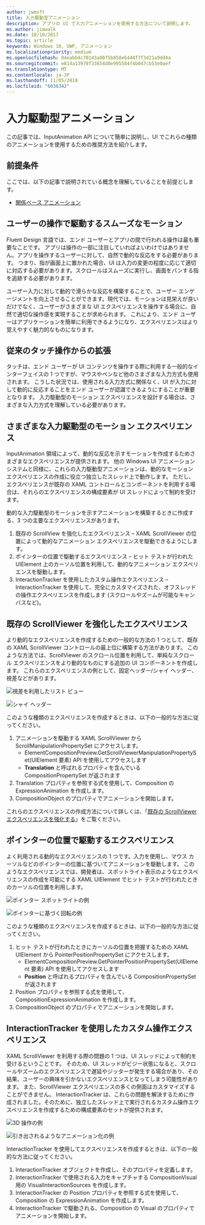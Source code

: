 ```yaml
---
author: jwmsft
title: 入力駆動型アニメーション
description: アプリの UI で入力アニメーションを使用する方法について説明します。
ms.author: jimwalk
ms.date: 10/10/2017
ms.topic: article
keywords: Windows 10, UWP, アニメーション
ms.localizationpriority: medium
ms.openlocfilehash: 04eabb4c70143a08f5b850e6444f7f3d21a9dd4a
ms.sourcegitcommit: e814a13978f33654d8e995584f4b047cb53e0aef
ms.translationtype: MT
ms.contentlocale: ja-JP
ms.lasthandoff: 11/05/2018
ms.locfileid: "6036342"
---
```

# <a name="input-driven-animations"></a>入力駆動型アニメーション

この記事では、InputAnimation API について簡単に説明し、UI でこれらの種類のアニメーションを使用するための推奨方法を紹介します。

## <a name="prerequisites"></a>前提条件

ここでは、以下の記事で説明されている概念を理解していることを前提とします。

- [関係ベース アニメーション](relation-animations.md)

## <a name="smooth-motion-driven-from-user-interactions"></a>ユーザーの操作で駆動するスムーズなモーション

Fluent Design 言語では、エンド ユーザーとアプリの間で行われる操作は最も重要なことです。 アプリは操作の一部に注目していればよいわけではありません。アプリを操作するユーザーに対して、自然で動的な反応をする必要があります。 つまり、指が画面上に置かれた場合、UI は入力の変更の程度に応じて適切に対応する必要があります。スクロールはスムーズに実行し、画面をパンする指を追跡する必要があります。

ユーザー入力に対して動的で滑らかな反応を構築することで、ユーザー エンゲージメントを向上させることができます。現代では、モーションは見栄えが良いだけでなく、ユーザーがさまざまな UI エクスペリエンスを操作する場合に、自然で適切な操作感を実現することが求められます。 これにより、エンド ユーザーはアプリケーションを簡単に利用できるようになり、エクスペリエンスはより覚えやすく魅力的なものになります。

## <a name="expanding-past-just-touch"></a>従来のタッチ操作からの拡張

タッチは、エンド ユーザーが UI コンテンツを操作する際に利用する一般的なインターフェイスの 1 つですが、マウスやペンなど他のさまざまな入力方式も使用されます。 こうした状況では、使用される入力方式に関係なく、UI が入力に対して動的に反応することをエンド ユーザーが認識できるようにすることが重要となります。 入力駆動型のモーション エクスペリエンスを設計する場合は、さまざまな入力方式を理解している必要があります。

## <a name="different-input-driven-motion-experiences"></a>さまざまな入力駆動型のモーション エクスペリエンス

InputAnimation 領域によって、動的な反応を示すモーションを作成するためさまざまなエクスペリエンスが提供されます。 他の Windows UI アニメーション システムと同様に、これらの入力駆動型アニメーションは、動的なモーション エクスペリエンスの作成に役立つ独立したスレッド上で動作します。 ただし、エクスペリエンスが既存の XAML コントロールとコンポーネントを利用する場合は、それらのエクスペリエンスの構成要素が UI スレッドによって制約を受けます。

動的な入力駆動型のモーションを示すアニメーションを構築するときに作成する、3 つの主要なエクスペリエンスがあります。

1. 既存の ScrollView を強化したエクスペリエンス – XAML ScrollViewer の位置によって動的なアニメーション エクスペリエンスを駆動できるようにします。
1. ポインターの位置で駆動するエクスペリエンス – ヒット テストが行われた UIElement 上のカーソル位置を利用して、動的なアニメーション エクスペリエンスを駆動します。
1. InteractionTracker を使用したカスタム操作エクスペリエンス – InteractionTracker を使用して、完全にカスタマイズされた、オフスレッドの操作エクスペリエンスを作成します (スクロールやズームが可能なキャンバスなど)。

## <a name="enhancing-existing-scrollviewer-experiences"></a>既存の ScrollViewer を強化したエクスペリエンス

より動的なエクスペリエンスを作成するための一般的な方法の 1 つとして、既存の XAML ScrollViewer コントロールの最上位に構築する方法があります。 このような方法では、ScrollViewer のスクロール位置を利用して、単純なスクロール エクスペリエンスをより動的なものにする追加の UI コンポーネントを作成します。 これらのエクスペリエンスの例として、固定ヘッダー/シャイ ヘッダー、視差などがあります。

![視差を利用したリスト ビュー](images/animation/parallax.gif)

![シャイ ヘッダー](images/animation/shy-header.gif)

このような種類のエクスペリエンスを作成するときは、以下の一般的な方法に従ってください。

1. アニメーションを駆動する XAML ScrollViewer から ScrollManipulationPropertySet にアクセスします。
    - ElementCompositionPreview.GetScrollViewerManipulationPropertySet(UIElement 要素) API を使用してアクセスします
    - **Translation** と呼ばれるプロパティを含んでいる CompositionPropertySet が返されます
1. Translation プロパティを参照する式を使用して、Composition の ExpressionAnimation を作成します。
1. CompositionObject のプロパティでアニメーションを開始します。

これらのエクスペリエンスの作成方法について詳しくは、「[既存の ScrollViewer エクスペリエンスを強化する](scroll-input-animations.md)」をご覧ください。

## <a name="pointer-position-driven-experiences"></a>ポインターの位置で駆動するエクスペリエンス

よく利用される動的なエクスペリエンスの 1 つです。入力を使用し、マウス カーソルなどのポインターの位置に基づいてアニメーションを駆動します。 このようなエクスペリエンスでは、開発者は、スポットライト表示のようなエクスペリエンスの作成を可能にする XAML UIElement でヒット テストが行われたときのカーソルの位置を利用します。

![ポインター スポットライトの例](images/animation/spotlight-reveal.gif)

![ポインターに基づく回転の例](images/animation/pointer-rotate.gif)

このような種類のエクスペリエンスを作成するときは、以下の一般的な方法に従ってください。

1. ヒット テストが行われたときにカーソルの位置を把握するための XAML UIElement から PointerPositionPropertySet にアクセスします。
    - ElementCompositionPreview.GetPointerPositionPropertySet(UIElement 要素) API を使用してアクセスします
    - **Position** と呼ばれるプロパティを含んでいる CompositionPropertySet が返されます
1. Position プロパティを参照する式を使用して、CompositionExpressionAnimation を作成します。
1. CompositionObject のプロパティでアニメーションを開始します。

## <a name="custom-manipulation-experiences-with-interactiontracker"></a>InteractionTracker を使用したカスタム操作エクスペリエンス

XAML ScrollViewer を利用する際の問題の 1 つは、UI スレッドによって制約を受けるということです。 そのため、UI スレッドがビジー状態になると、スクロールやズームのエクスペリエンスで遅延やジッターが発生する場合があり、その結果、ユーザーの興味を引かないエクスペリエンスとなってしまう可能性があります。 また、ScrollViewer エクスペリエンスの多くの側面はカスタマイズすることができません。 InteractionTracker は、これらの問題を解決するために作成されました。そのために、独立したスレッド上で実行されるカスタム操作エクスペリエンスを作成するための構成要素のセットが提供されます。

![3D 操作の例](images/animation/interactions-3d.gif)

![引き出されるようなアニメーション化の例](images/animation/pull-to-animate.gif)

InteractionTracker を使用してエクスペリエンスを作成するときは、以下の一般的な方法に従ってください。

1. InteractionTracker オブジェクトを作成し、そのプロパティを定義します。
1. InteractionTracker で使用される入力をキャプチャする CompositionVisual 用の VisualInteractionSources を作成します。
1. InteractionTracker の Position プロパティを参照する式を使用して、Composition の ExpressionAnimation を作成します。
1. InteractionTracker で駆動される、Composition の Visual のプロパティでアニメーションを開始します。
